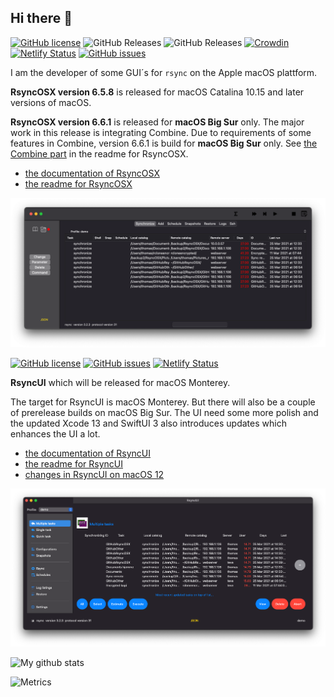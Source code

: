## Hi there 👋

[![GitHub license](https://img.shields.io/github/license/rsyncOSX/RsyncOSX)](https://github.com/rsyncOSX/RsyncOSX/blob/master/Licence.MD) ![GitHub Releases](https://img.shields.io/github/downloads/rsyncosx/RsyncOSX/v6.6.1/total) ![GitHub Releases](https://img.shields.io/github/downloads/rsyncosx/RsyncOSX/v6.5.8/total) [![Crowdin](https://badges.crowdin.net/rsyncosx/localized.svg)](https://crowdin.com/project/rsyncosx) [![Netlify Status](https://api.netlify.com/api/v1/badges/d375f6d7-dc9f-4913-ab43-bfd46d172eb2/deploy-status)](https://app.netlify.com/sites/rsyncosx/deploys) [![GitHub issues](https://img.shields.io/github/issues/rsyncOSX/RsyncOSX)](https://github.com/rsyncOSX/RsyncOSX/issues)

I am the developer of some GUI´s for `rsync` on the Apple macOS plattform.

**RsyncOSX version 6.5.8** is released for macOS Catalina 10.15 and later versions of macOS.

**RsyncOSX version 6.6.1** is released for **macOS Big Sur** only. The major work in this release is integrating Combine. Due to requirements of some features in Combine, version 6.6.1 is build for **macOS Big Sur** only. See [the Combine part](https://github.com/rsyncOSX/RsyncOSX/blob/master/RsyncOSX.md#Combine) in the readme for RsyncOSX.

  - [the documentation of RsyncOSX](https://rsyncosx.netlify.app/)
  - [the readme for RsyncOSX](https://github.com/rsyncOSX/RsyncOSX/blob/master/RsyncOSX.md)

![](images/rsyncosx.png)

[![GitHub license](https://img.shields.io/github/license/rsyncOSX/RsyncUI)](https://github.com/rsyncOSX/RsyncUI/blob/main/Licence.MD) [![GitHub issues](https://img.shields.io/github/issues/rsyncOSX/RsyncUI)](https://github.com/rsyncOSX/RsyncUI/issues) [![Netlify Status](https://api.netlify.com/api/v1/badges/1d14d49b-ff14-4142-b135-771db071b58a/deploy-status)](https://app.netlify.com/sites/rsyncui/deploys)

**RsyncUI** which will be released for macOS Monterey.

The target for RsyncUI is macOS Monterey. But there will also be a couple of prerelease builds on macOS Big Sur. The UI need some more polish and the updated Xcode 13 and SwiftUI 3 also introduces updates which enhances the UI a lot.

  - [the documentation of RsyncUI](https://rsyncui.netlify.app/)
  - [the readme for RsyncUI](https://github.com/rsyncOSX/RsyncUI/blob/main/README.md)
  - [changes in RsyncUI on macOS 12](https://rsyncui.netlify.app/post/macos12/)

![](images/rsyncui.png)

![My github stats](https://github-readme-stats.vercel.app/api?username=rsyncOSX&show_icons=true&hide_border=true&theme=dark)

![Metrics](https://metrics.lecoq.io/rsyncOSX?template=classic&config.timezone=Europe%2FOslo)
